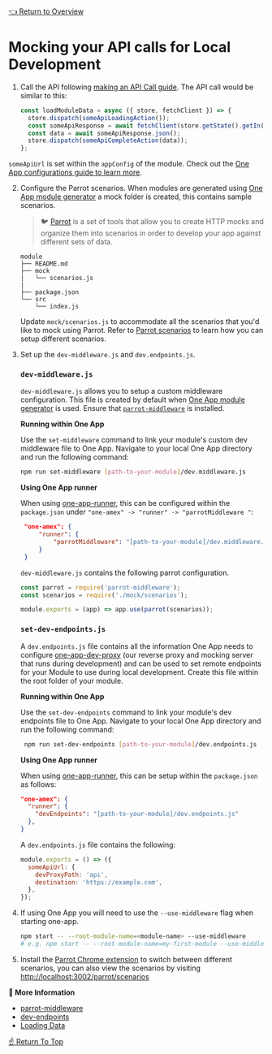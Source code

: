 <!--ONE-DOCS-HIDE start-->
[👈 Return to Overview](./README.md)
<!--ONE-DOCS-HIDE end-->

# Mocking your API calls for Local Development


1.  Call the API following [making an API Call guide](../../recipes/Making-An-API-Call.md). The API call would be similar to this:

    ```javascript
    const loadModuleData = async ({ store, fetchClient }) => {
      store.dispatch(someApiLoadingAction());
      const someApiResponse = await fetchClient(store.getState().getIn(['config', 'someApiUrl']));
      const data = await someApiResponse.json();
      store.dispatch(someApiCompleteAction(data));
    };
    ```

`someApiUrl` is set within the `appConfig` of the module. Check out the [One App configurations guide to learn more](../modules/App-Configuration.md#provideStateConfig).

2. Configure the Parrot scenarios. When modules are generated using [One App module generator](https://github.com/americanexpress/one-app-cli/tree/main/packages/generator-one-app-module) a mock folder is created, this contains sample scenarios.

   > 🐦 [Parrot](https://github.com/americanexpress/parrot) is a set of tools that allow you to create HTTP mocks
   > and organize them into scenarios in order to develop your app against different sets of data.

    ```
    module
    ├── README.md
    ├── mock
    |   └── scenarios.js
    |
    ├── package.json
    └── src
        └── index.js
    ```

   Update `mock/scenarios.js` to accommodate all the scenarios that you'd like to mock using Parrot. Refer to [Parrot scenarios](https://github.com/americanexpress/parrot/blob/master/SCENARIOS.md) to learn how you can setup different scenarios.

3. Set up the `dev-middleware.js` and `dev.endpoints.js`.
  
    ### `dev-middleware.js`
  
   `dev-middleware.js` allows you to setup a custom middleware configuration. This file is created by default when [One App module generator](https://github.com/americanexpress/one-app-cli/tree/main/packages/generator-one-app-module) is used. Ensure that [`parrot-middleware`](https://github.com/americanexpress/parrot/tree/master/packages/parrot-middleware) is installed.

   **Running within One App**

   Use the `set-middleware` command to link your module's custom dev middleware file to One App. Navigate to your local One App directory and run the following command:

    ```bash
    npm run set-middleware [path-to-your-module]/dev.middleware.js
    ```

   **Using One App runner**

    When using [one-app-runner](https://github.com/americanexpress/one-app-cli/tree/main/packages/one-app-runner), this can be configured within the `package.json` under `"one-amex" -> "runner" -> "parrotMiddleware "`:
  
   ```json
    "one-amex": {
        "runner": {
            "parrotMiddleware": "[path-to-your-module]/dev.middleware.js"
        }
    }
   ```

    `dev-middleware.js` contains the following parrot configuration.

    ```javascript
    const parrot = require('parrot-middleware');
    const scenarios = require('./mock/scenarios');

    module.exports = (app) => app.use(parrot(scenarios));
    ```

    ### `set-dev-endpoints.js`

   A `dev.endpoints.js` file contains all the information One App needs to configure [one-app-dev-proxy](https://github.com/americanexpress/one-app-dev-proxy)
   (our reverse proxy and mocking server that runs during development) and can be used to set remote endpoints
   for your Module to use during local development. Create this file within the root folder of your module.

   **Running within One App**

   Use the `set-dev-endpoints` command to link your module's dev endpoints file to One App. Navigate to your local One App directory and run the following command: 

   ```bash
    npm run set-dev-endpoints [path-to-your-module]/dev.endpoints.js
   ```

   **Using One App runner**

   When using [one-app-runner](https://github.com/americanexpress/one-app-cli/tree/main/packages/one-app-runner), this can be setup within the `package.json` as follows:
  
    ```json
    "one-amex": {
      "runner": {
        "devEndpoints": "[path-to-your-module]/dev.endpoints.js"
      },
    }
    ```

   A `dev.endpoints.js` file contains the following:

   ```js
   module.exports = () => ({
     someApiUrl: {
       devProxyPath: 'api',
       destination: 'https://example.com',
     },
   });
    ```

4. If using One App you will need to use the `--use-middleware` flag when starting one-app.

    ```bash
    npm start -- --root-module-name=<module-name> --use-middleware
    # e.g. npm start -- --root-module-name=my-first-module --use-middleware
    ```

5. Install the [Parrot Chrome extension](https://chrome.google.com/webstore/detail/parrot-devtools/jckchajdleibnohnphddbiglgpjpbffn) to switch between different scenarios, you can also view the scenarios by visiting [http://localhost:3002/parrot/scenarios](http://localhost:3002/parrot/scenarios)

**📘 More Information**

* [parrot-middleware](https://github.com/americanexpress/one-app-cli/tree/main/packages/one-app-runner#parrot-middleware-optional)
* [dev-endpoints](https://github.com/americanexpress/one-app-cli/tree/main/packages/one-app-runner#dev-endpoints-optional)
* [Loading Data](../api/modules/Loading-Data.md)


[☝️ Return To Top](#mocking-your-api-calls-for-local-development)
